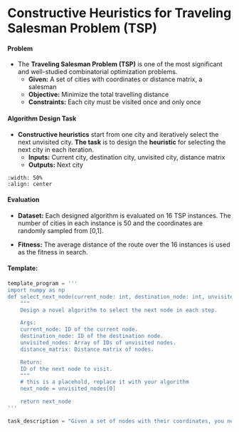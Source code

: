 # **Constructive Heuristics** for **Traveling Salesman Problem (TSP)**

#### **Problem** 

+ The **Traveling Salesman Problem (TSP)** is one of the most significant and well-studied combinatorial optimization problems. 
  + **Given:** A set of cities with coordinates or distance matrix, a salesman
  + **Objective:** Minimize the total travelling distance 
  + **Constraints:** Each city must be visited once and only once

#### Algorithm Design Task

+ **Constructive heuristics** start from one city and iteratively select the next unvisited city. **The task** is to design the **heuristic** for selecting the next city in each iteration.
  + **Inputs:** Current city, destination city, unvisited city, distance matrix
  + **Outputs:** Next city

```{image} ./tsp_construct.png
:width: 50%
:align: center
```


#### Evaluation

+ **Dataset:** Each designed algorithm is evaluated on 16 TSP instances. The number of cities in each instance is 50 and the coordinates are randomly sampled from [0,1]. 

+ **Fitness:** The average distance of the route over the 16 instances is used as the fitness in search.

#### Template: 

```python
template_program = '''
import numpy as np
def select_next_node(current_node: int, destination_node: int, unvisited_nodes: np.ndarray, distance_matrix: np.ndarray) -> int: 
    """
    Design a novel algorithm to select the next node in each step.

    Args:
    current_node: ID of the current node.
    destination_node: ID of the destination node.
    unvisited_nodes: Array of IDs of unvisited nodes.
    distance_matrix: Distance matrix of nodes.

    Return:
    ID of the next node to visit.
    """
    # this is a placehold, replace it with your algorithm
    next_node = unvisited_nodes[0]

    return next_node
'''

task_description = "Given a set of nodes with their coordinates, you need to find the shortest route that visits each node once and returns to the starting node. The task can be solved step-by-step by starting from the current node and iteratively choosing the next node. Help me design a novel algorithm that is different from the algorithms in literature to select the next node in each step."

```

